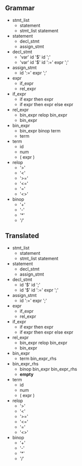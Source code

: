 ## Grammar

- stmt_list
  - statement
  - stmt_list statement
- statement
  - decl_stmt
  - assign_stmt
- decl_stmt
  - 'var' id '$' id ';'
  - 'var' id '$' id ':=' expr ';'
- assign_stmt
  - id ':=' expr ';'
- expr
  - if_expr
  - rel_expr
- if_expr
  - if expr then expr
  - if expr then expr else expr
- rel_expr
  - bin_expr relop bin_expr
  - bin_expr
- bin_expr
  - bin_expr binop term
  - term
- term
  - id
  - num
  - ( expr )
- relop
  - '>'
  - '<'
  - '>='
  - '<='
  - '='
  - '<>'
- binop
  - '+'
  - '-'
  - '*'
  - '/'

## Translated

- stmt_list
  - statement
  - stmt_list statement
- statement
  - decl_stmt
  - assign_stmt
- decl_stmt
  - id '$' id ';'
  - id '$' id ':=' expr ';'
- assign_stmt
  - id ':=' expr ';'
- expr
  - if_expr
  - rel_expr
- if_expr
  - if expr then expr
  - if expr then expr else expr
- rel_expr
  - bin_expr relop bin_expr
  - bin_expr
- bin_expr
  - term bin_expr_rhs
- bin_expr_rhs
  - binop bin_expr bin_expr_rhs
  - **empty**
- term
  - id
  - num
  - ( expr )
- relop
  - '>'
  - '<'
  - '>='
  - '<='
  - '='
  - '<>'
- binop
  - '+'
  - '-'
  - '*'
  - '/'